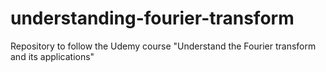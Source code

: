 # understanding-fourier-transform
Repository to follow the Udemy course "Understand the Fourier transform and its applications"
